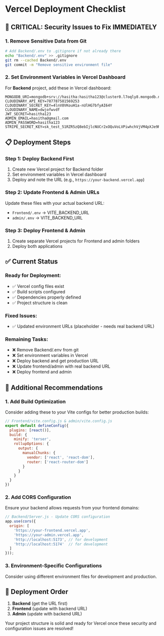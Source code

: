 # Vercel Deployment Checklist

## 🚨 CRITICAL: Security Issues to Fix IMMEDIATELY

### 1. Remove Sensitive Data from Git
```bash
# Add Backend/.env to .gitignore if not already there
echo "Backend/.env" >> .gitignore
git rm --cached Backend/.env
git commit -m "Remove sensitive environment file"
```

### 2. Set Environment Variables in Vercel Dashboard
For **Backend** project, add these in Vercel dashboard:
```
MONGODB_URI=mongodb+srv://hasitha:hasitha123@cluster0.l7oqly8.mongodb.net/
CLOUDINARY_API_KEY=787787581569253
CLOUDINARY_SECRET_KEY=4lnV8VKouH1a-nUlHG7bfyAI64Y
CLOUDINARY_NAME=dwjofwvdf
JWT_SECRET=hasitha123
ADMIN_EMAIL=hasitha@gmail.com
ADMIN_PASSWORD=hasitha123
STRIPE_SECRET_KEY=sk_test_51RZR5zQ8ebIjlcNUCr2xOQuVoLVPiwhchVjVM4pXJe9R9qCpGQMAuCFIZrJaYSybUBU5cJJiKDODHlEtWul7C2Ga00xypxfz5A
```

## 📋 Deployment Steps

### Step 1: Deploy Backend First
1. Create new Vercel project for Backend folder
2. Set environment variables in Vercel dashboard
3. Deploy and note the URL (e.g., `https://your-backend.vercel.app`)

### Step 2: Update Frontend & Admin URLs
Update these files with your actual backend URL:
- `Frontend/.env` → VITE_BACKEND_URL
- `admin/.env` → VITE_BACKEND_URL

### Step 3: Deploy Frontend & Admin
1. Create separate Vercel projects for Frontend and admin folders
2. Deploy both applications

## ✅ Current Status

### Ready for Deployment:
- ✅ Vercel config files exist
- ✅ Build scripts configured
- ✅ Dependencies properly defined
- ✅ Project structure is clean

### Fixed Issues:
- ✅ Updated environment URLs (placeholder - needs real backend URL)

### Remaining Tasks:
- ❌ Remove Backend/.env from git
- ❌ Set environment variables in Vercel
- ❌ Deploy backend and get production URL
- ❌ Update frontend/admin with real backend URL
- ❌ Deploy frontend and admin

## 🔧 Additional Recommendations

### 1. Add Build Optimization
Consider adding these to your Vite configs for better production builds:

```javascript
// Frontend/vite.config.js & admin/vite.config.js
export default defineConfig({
  plugins: [react()],
  build: {
    minify: 'terser',
    rollupOptions: {
      output: {
        manualChunks: {
          vendor: ['react', 'react-dom'],
          router: ['react-router-dom']
        }
      }
    }
  }
})
```

### 2. Add CORS Configuration
Ensure your backend allows requests from your frontend domains:

```javascript
// Backend/Server.js - Update CORS configuration
app.use(cors({
  origin: [
    'https://your-frontend.vercel.app',
    'https://your-admin.vercel.app',
    'http://localhost:5173', // for development
    'http://localhost:5174'  // for development
  ]
}));
```

### 3. Environment-Specific Configurations
Consider using different environment files for development and production.

## 🚀 Deployment Order
1. **Backend** (get the URL first)
2. **Frontend** (update with backend URL)
3. **Admin** (update with backend URL)

Your project structure is solid and ready for Vercel once these security and configuration issues are resolved!
